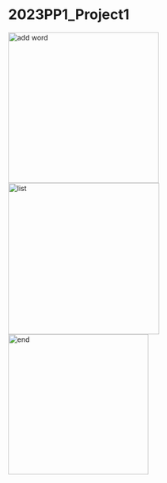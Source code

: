 # 2023PP1_Project1

<img width="304" alt="add word" src="https://github.com/wonjunseol/2023PP1_Project1/assets/130718201/54b94651-bbaa-4332-abd3-4ca28e1e8cc5">
<img width="305" alt="list" src="https://github.com/wonjunseol/2023PP1_Project1/assets/130718201/18b480e5-5f21-4e8d-abbc-31983c34e55d">
<img width="283" alt="end" src="https://github.com/wonjunseol/2023PP1_Project1/assets/130718201/2e2f4d63-acb8-4053-a00d-58f80e29318f">
